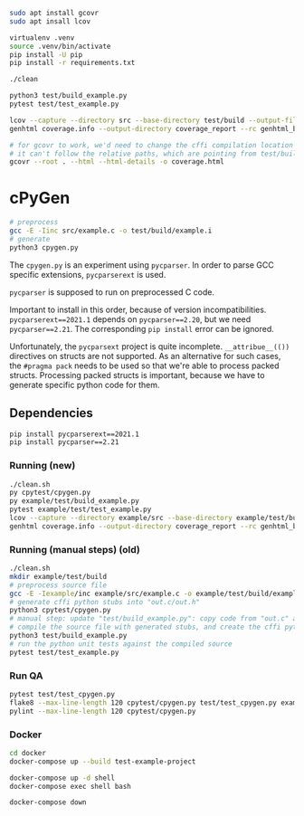 ```sh
sudo apt install gcovr
sudo apt insall lcov

virtualenv .venv
source .venv/bin/activate
pip install -U pip
pip install -r requirements.txt

./clean

python3 test/build_example.py
pytest test/test_example.py

lcov --capture --directory src --base-directory test/build --output-file coverage.info --rc lcov_branch_coverage=1 --no-external
genhtml coverage.info --output-directory coverage_report --rc genhtml_branch_coverage=1

# for gcovr to work, we'd need to change the cffi compilation location to be on the project root folder. otherwise
# it can't follow the relative paths, which are pointing from test/build
gcovr --root . --html --html-details -o coverage.html

```


# cPyGen

```sh
# preprocess
gcc -E -Iinc src/example.c -o test/build/example.i
# generate
python3 cpygen.py
```

The `cpygen.py` is an experiment using `pycparser`. In order to parse GCC specific extensions, `pycparserext` is used.

`pycparser` is supposed to run on preprocessed C code.

Important to install in this order, because of version incompatibilities. `pycparserext==2021.1` depends on `pycparser==2.20`, but we need `pycparser==2.21`. The corresponding `pip install` error can be ignored.

Unfortunately, the `pycparsext` project is quite incomplete. `__attribue__(())` directives on structs are not supported. As an alternative for such cases, the `#pragma pack` needs to be used so that we're able to process packed structs. Processing packed structs is important, because we have to generate specific python code for them.

## Dependencies

```sh
pip install pycparserext==2021.1
pip install pycparser==2.21
```


### Running (new)
```sh
./clean.sh
py cpytest/cpygen.py
py example/test/build_example.py
pytest example/test/test_example.py
lcov --capture --directory example/src --base-directory example/test/builds --output-file coverage.info --rc lcov_branch_coverage=1 --no-external
genhtml coverage.info --output-directory coverage_report --rc genhtml_branch_coverage=1
```

### Running (manual steps) (old)

```sh
./clean.sh
mkdir example/test/build
# preprocess source file
gcc -E -Iexample/inc example/src/example.c -o example/test/build/example.i
# generate cffi python stubs into "out.c/out.h"
python3 cpytest/cpygen.py
# manual step: update "test/build_example.py": copy code from "out.c" and "out.h" into the test file
# compile the source file with generated stubs, and create the cffi python module
python3 test/build_example.py
# run the python unit tests against the compiled source
pytest test/test_example.py
```

### Run QA
```sh
pytest test/test_cpygen.py
flake8 --max-line-length 120 cpytest/cpygen.py test/test_cpygen.py example/test/build_example.py
pylint --max-line-length 120 cpytest/cpygen.py
```


### Docker

```sh
cd docker
docker-compose up --build test-example-project

docker-compose up -d shell
docker-compose exec shell bash

docker-compose down
```
